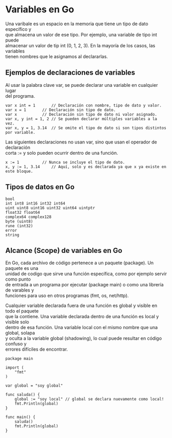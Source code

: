 # Variables en Go

Una varibale es un espacio en la memoria que tiene un tipo de dato específico y <br>
que almacena un valor de ese tipo. Por ejemplo, una variable de tipo int puede <br>
almacenar un valor de tip int (0, 1, 2, 3). En la mayoría de los casos, las variables<br>
tienen nombres que le asignamos al declararlas.

## Ejemplos de declaraciones de variables

Al usar la palabra clave var, se puede declarar una variable en cualquier lugar <br>
del programa.

```
var x int = 1		// Declaración con nombre, tipo de dato y valor.
var x = 1		// Declaración sin tipo de dato.
var x			// Declaración sin tipo de dato ni valor asignado. 
var x, y int = 1, 2	// Se pueden declarar múltiples variables a la vez.
var x, y = 1, 3.14	// Se omite el tipo de dato si son tipos distintos por variable.
```

Las siguientes declaraciones no usan var, sino que usan el operador de declaración <br>
corta := y solo pueden ocurrir dentro de una función.

```
x := 1			// Nunca se incluye el tipo de dato.
x, y := 1, 3.14		// Aquí, solo y es declarada ya que x ya existe en este bloque.
```

## Tipos de datos en Go

```
bool
int int8 int16 int32 int64 
uint uint8 uint16 uint32 uint64 uintptr
float32 float64
complex64 complex128 
byte (uint8)
rune (int32)
error
string
```

## Alcance (Scope) de variables en Go

En Go, cada archivo de código pertenece a un paquete (package). Un paquete es una <br>
unidad de codigo que sirve una función específica, como por ejemplo servir como punto <br>
de entrada a un programa por ejecutar (package main) o como una librería de varables y <br>
funciones para uso en otros programas (fmt, os, net/http).

Cualquier variable declarada fuera de una función es global y visible en todo el paquete <br>
que la contiene. Una variable declarada dentro de una función es local y visible solo <br>
dentro de esa función. Una variable local con el mismo nombre que una global, solapa <br>
y oculta a la variable global (shadowing), lo cual puede resultar en código confuso y <br>
errores difíciles de encontrar.

```
package main

import (
	"fmt"
)

var global = "soy global"

func saluda() {
	global := "soy local" // global se declara nuevamente como local!
	fmt.Println(global)
}

func main() {
	saluda()
	fmt.Println(global)
}
```
